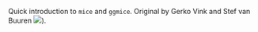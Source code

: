 Quick introduction to `mice` and `ggmice`. Original by Gerko Vink and Stef van Buuren [![](https://zenodo.org/badge/271731959.svg)](https://zenodo.org/badge/latestdoi/271731959)).
